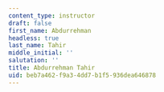 ```yaml
---
content_type: instructor
draft: false
first_name: Abdurrehman
headless: true
last_name: Tahir
middle_initial: ''
salutation: ''
title: Abdurrehman Tahir
uid: beb7a462-f9a3-4dd7-b1f5-936dea646878
---
```

